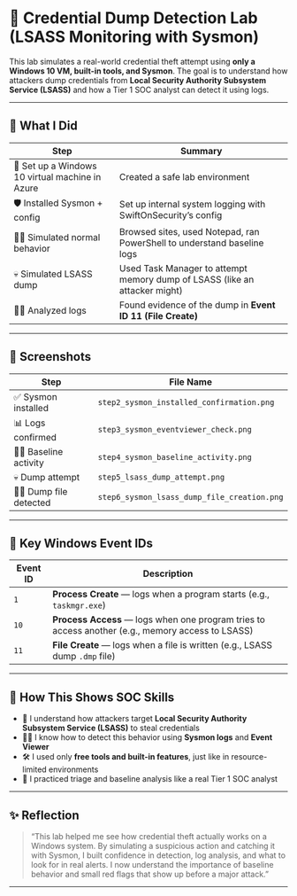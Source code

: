 # 🧪 Credential Dump Detection Lab (LSASS Monitoring with Sysmon)

This lab simulates a real-world credential theft attempt using **only a Windows 10 VM, built-in tools, and Sysmon**. The goal is to understand how attackers dump credentials from **Local Security Authority Subsystem Service (LSASS)** and how a Tier 1 SOC analyst can detect it using logs.

---

## 🧠 What I Did

| Step | Summary |
|------|---------|
| 🔧 Set up a Windows 10 virtual machine in Azure | Created a safe lab environment |
| 🛡️ Installed Sysmon + config | Set up internal system logging with SwiftOnSecurity’s config |
| 🧍🏽 Simulated normal behavior | Browsed sites, used Notepad, ran PowerShell to understand baseline logs |
| 💀 Simulated LSASS dump | Used Task Manager to attempt memory dump of LSASS (like an attacker might) |
| 🕵🏾 Analyzed logs | Found evidence of the dump in **Event ID 11 (File Create)** |

---

## 📸 Screenshots

| Step | File Name |
|------|-----------|
| ✅ Sysmon installed | `step2_sysmon_installed_confirmation.png` |
| 📊 Logs confirmed | `step3_sysmon_eventviewer_check.png` |
| 🧍🏽 Baseline activity | `step4_sysmon_baseline_activity.png` |
| 💀 Dump attempt | `step5_lsass_dump_attempt.png` |
| 🕵🏾 Dump file detected | `step6_sysmon_lsass_dump_file_creation.png` |

---

## 🔑 Key Windows Event IDs

| Event ID | Description |
|----------|-------------|
| `1` | **Process Create** — logs when a program starts (e.g., `taskmgr.exe`) |
| `10` | **Process Access** — logs when one program tries to access another (e.g., memory access to LSASS) |
| `11` | **File Create** — logs when a file is written (e.g., LSASS dump `.dmp` file) |

---

## 💬 How This Shows SOC Skills

- 🧠 I understand how attackers target **Local Security Authority Subsystem Service (LSASS)** to steal credentials
- 🕵🏾 I know how to detect this behavior using **Sysmon logs** and **Event Viewer**
- 🛠️ I used only **free tools and built-in features**, just like in resource-limited environments
- 💼 I practiced triage and baseline analysis like a real Tier 1 SOC analyst

---

## ✨ Reflection

> “This lab helped me see how credential theft actually works on a Windows system. By simulating a suspicious action and catching it with Sysmon, I built confidence in detection, log analysis, and what to look for in real alerts. I now understand the importance of baseline behavior and small red flags that show up before a major attack.”

---


